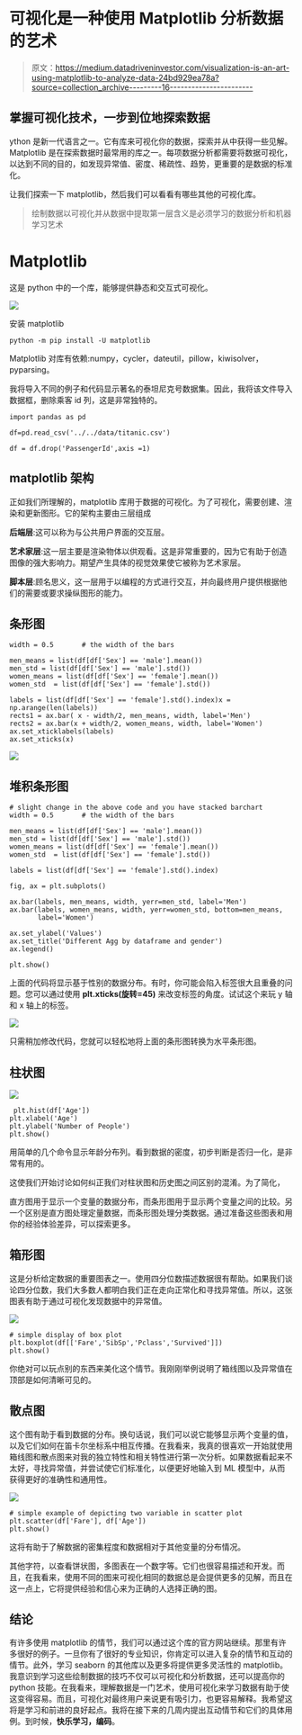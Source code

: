 # 可视化是一种使用 Matplotlib 分析数据的艺术

> 原文：<https://medium.datadriveninvestor.com/visualization-is-an-art-using-matplotlib-to-analyze-data-24bd929ea78a?source=collection_archive---------16----------------------->

## 掌握可视化技术，一步到位地探索数据

ython 是新一代语言之一。它有库来可视化你的数据，探索并从中获得一些见解。Matplotlib 是在探索数据时最常用的库之一。每项数据分析都需要将数据可视化，以达到不同的目的，如发现异常值、密度、稀疏性、趋势，更重要的是数据的标准化。

让我们探索一下 matplotlib，然后我们可以看看有哪些其他的可视化库。

> 绘制数据以可视化并从数据中提取第一层含义是必须学习的数据分析和机器学习艺术

# Matplotlib

这是 python 中的一个库，能够提供静态和交互式可视化。

![](img/a4d6c03f4e5d93974c6cdbcc4457eef8.png)

安装 matplotlib

```
python -m pip install -U matplotlib
```

Matplotlib 对库有依赖:numpy，cycler，dateutil，pillow，kiwisolver，pyparsing。

我将导入不同的例子和代码显示著名的泰坦尼克号数据集。因此，我将该文件导入数据框，删除乘客 id 列，这是非常独特的。

```
import pandas as pd

df=pd.read_csv('../../data/titanic.csv')

df = df.drop('PassengerId',axis =1)
```

## matplotlib 架构

正如我们所理解的，matplotlib 库用于数据的可视化。为了可视化，需要创建、渲染和更新图形。它的架构主要由三层组成

**后端层**:这可以称为与公共用户界面的交互层。

**艺术家层**:这一层主要是渲染物体以供观看。这是非常重要的，因为它有助于创造图像的强大影响力。期望产生具体的视觉效果使它被称为艺术家层。

**脚本层**:顾名思义，这一层用于以编程的方式进行交互，并向最终用户提供根据他们的需要或要求操纵图形的能力。

## 条形图

```
width = 0.5       # the width of the bars

men_means = list(df[df['Sex'] == 'male'].mean())
men_std = list(df[df['Sex'] == 'male'].std())
women_means = list(df[df['Sex'] == 'female'].mean())
women_std  = list(df[df['Sex'] == 'female'].std())

labels = list(df[df['Sex'] == 'female'].std().index)x = np.arange(len(labels))
rects1 = ax.bar( x - width/2, men_means, width, label='Men')
rects2 = ax.bar(x + width/2, women_means, width, label='Women')
ax.set_xticklabels(labels)
ax.set_xticks(x)
```

![](img/06f11bcaceb2783d730dbaebcd8942ec.png)

## 堆积条形图

```
# slight change in the above code and you have stacked barchart
width = 0.5       # the width of the bars

men_means = list(df[df['Sex'] == 'male'].mean())
men_std = list(df[df['Sex'] == 'male'].std())
women_means = list(df[df['Sex'] == 'female'].mean())
women_std  = list(df[df['Sex'] == 'female'].std())

labels = list(df[df['Sex'] == 'female'].std().index)

fig, ax = plt.subplots()

ax.bar(labels, men_means, width, yerr=men_std, label='Men')
ax.bar(labels, women_means, width, yerr=women_std, bottom=men_means,
       label='Women')

ax.set_ylabel('Values')
ax.set_title('Different Agg by dataframe and gender')
ax.legend()

plt.show()
```

上面的代码将显示基于性别的数据分布。有时，你可能会陷入标签很大且重叠的问题。您可以通过使用 **plt.xticks(旋转=45)** 来改变标签的角度。试试这个来玩 y 轴和 x 轴上的标签。

![](img/f5e6cc855e5e6b957b20fd5e6a67369d.png)

只需稍加修改代码，您就可以轻松地将上面的条形图转换为水平条形图。

## 柱状图

![](img/cf64e10d679dc2a689541c563f2ba6f6.png)

```
 plt.hist(df['Age'])
plt.xlabel('Age')
plt.ylabel('Number of People')
plt.show()
```

用简单的几个命令显示年龄分布列。看到数据的密度，初步判断是否归一化，是非常有用的。

这使我们开始讨论如何纠正我们对柱状图和历史图之间区别的混淆。为了简化，

直方图用于显示一个变量的数据分布，而条形图用于显示两个变量之间的比较。另一个区别是直方图处理定量数据，而条形图处理分类数据。通过准备这些图表和用你的经验体验差异，可以探索更多。

## 箱形图

这是分析给定数据的重要图表之一。使用四分位数描述数据很有帮助。如果我们谈论四分位数，我们大多数人都明白我们正在走向正常化和寻找异常值。所以，这张图表有助于通过可视化发现数据中的异常值。

![](img/4530f2e56fc1e3fb0955b513ed555620.png)

```
# simple display of box plot
plt.boxplot(df[['Fare','SibSp','Pclass','Survived']])
plt.show()
```

你绝对可以玩点别的东西来美化这个情节。我刚刚举例说明了箱线图以及异常值在顶部是如何清晰可见的。

## 散点图

这个图有助于看到数据的分布。换句话说，我们可以说它能够显示两个变量的值，以及它们如何在笛卡尔坐标系中相互传播。在我看来，我真的很喜欢一开始就使用箱线图和散点图来对我的独立特性和相关特性进行第一次分析。如果数据看起来不太好，寻找异常值，并尝试使它们标准化，以便更好地输入到 ML 模型中，从而获得更好的准确性和通用性。

![](img/92f8087713ca6c94b7e788a1e17e61aa.png)

```
# simple example of depicting two variable in scatter plot
plt.scatter(df['Fare'], df['Age'])
plt.show()
```

这将有助于了解数据的密集程度和数据相对于其他变量的分布情况。

其他字符，以查看饼状图，多图表在一个数字等。它们也很容易描述和开发。而且，在我看来，使用不同的图来可视化相同的数据总是会提供更多的见解，而且在这一点上，它将提供经验和信心来为正确的人选择正确的图。

## 结论

有许多使用 matplotlib 的情节，我们可以通过这个库的官方网站继续。那里有许多很好的例子。一旦你有了很好的专业知识，你肯定可以进入复杂的情节和互动的情节。此外，学习 seaborn 的其他库以及更多将提供更多灵活性的 matplotlib。我意识到学习这些绘制数据的技巧不仅可以可视化和分析数据，还可以提高你的 python 技能。在我看来，理解数据是一门艺术，使用可视化来学习数据有助于使这变得容易。而且，可视化对最终用户来说更有吸引力，也更容易解释。我希望这将是学习和前进的良好起点。我将在接下来的几周内提出互动情节和它们的具体用例。到时候，**快乐学习，编码**。